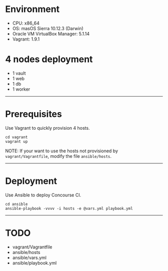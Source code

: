 # Environment

* CPU: x86_64
* OS: masOS Sierra 10.12.3 (Darwin)
* Oracle VM VirtualBox Manager: 5.1.14
* Vagrant: 1.9.1

# 4 nodes deployment

* 1 vault
* 1 web
* 1 db
* 1 worker

---

# Prerequisites

Use Vagrant to quickly provision 4 hosts.

```
cd vagrant
vagrant up
```

NOTE: If your want to use the hosts not provisioned by `vagrant/Vagrantfile`, modify the file `ansible/hosts`.

---

# Deployment

Use Ansible to deploy Concourse CI.

```
cd ansible
ansible-playbook -vvvv -i hosts -e @vars.yml playbook.yml 
```

---

# TODO

* vagrant/Vagrantfile
* ansible/hosts
* ansible/vars.yml
* ansible/playbook.yml
